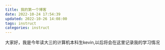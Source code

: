 ```yaml
---
title: 我的第一个博客
date: 2022-10-24 17:54:39
updated: 2022-10-26 14:08:00
tags: instruct
categories: instruct
---
```


大家好，我是今年读大三的计算机本科生kevin,以后将会在这里记录我的学习情况
